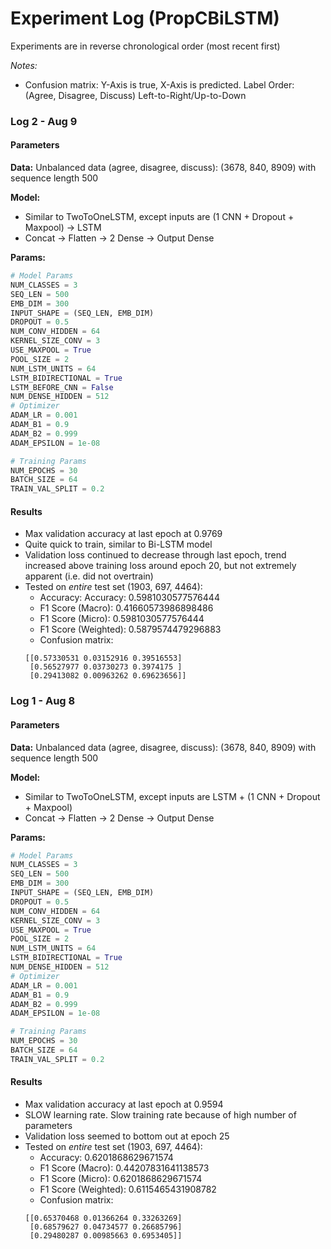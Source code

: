 # Experiment Log (PropCBiLSTM)
Experiments are in reverse chronological order (most recent first)

*Notes:*
* Confusion matrix: Y-Axis is true, X-Axis is predicted. Label Order: (Agree, Disagree, Discuss) Left-to-Right/Up-to-Down

### Log 2 - Aug 9
#### Parameters

**Data:** Unbalanced data (agree, disagree, discuss): (3678, 840, 8909) with sequence length 500

**Model:** 
* Similar to TwoToOneLSTM, except inputs are (1 CNN + Dropout + Maxpool) -> LSTM
* Concat -> Flatten -> 2 Dense -> Output Dense

**Params:**
```python
# Model Params
NUM_CLASSES = 3
SEQ_LEN = 500
EMB_DIM = 300
INPUT_SHAPE = (SEQ_LEN, EMB_DIM)
DROPOUT = 0.5
NUM_CONV_HIDDEN = 64
KERNEL_SIZE_CONV = 3
USE_MAXPOOL = True
POOL_SIZE = 2
NUM_LSTM_UNITS = 64
LSTM_BIDIRECTIONAL = True
LSTM_BEFORE_CNN = False
NUM_DENSE_HIDDEN = 512
# Optimizer
ADAM_LR = 0.001
ADAM_B1 = 0.9
ADAM_B2 = 0.999
ADAM_EPSILON = 1e-08

# Training Params
NUM_EPOCHS = 30
BATCH_SIZE = 64
TRAIN_VAL_SPLIT = 0.2
```

#### Results

* Max validation accuracy at last epoch at 0.9769
* Quite quick to train, similar to Bi-LSTM model
* Validation loss continued to decrease through last epoch, trend increased above training loss around epoch 20, but not
extremely apparent (i.e. did not overtrain)
* Tested on *entire* test set (1903, 697, 4464):
    * Accuracy: Accuracy: 0.5981030577576444
    * F1 Score (Macro): 0.41660573986898486
    * F1 Score (Micro): 0.5981030577576444
    * F1 Score (Weighted): 0.5879574479296883
    * Confusion matrix:
    ```
    [[0.57330531 0.03152916 0.39516553]
     [0.56527977 0.03730273 0.3974175 ]
     [0.29413082 0.00963262 0.69623656]]
    ```

### Log 1 - Aug 8
#### Parameters

**Data:** Unbalanced data (agree, disagree, discuss): (3678, 840, 8909) with sequence length 500

**Model:** 
* Similar to TwoToOneLSTM, except inputs are LSTM + (1 CNN + Dropout + Maxpool)
* Concat -> Flatten -> 2 Dense -> Output Dense

**Params:**
```python
# Model Params
NUM_CLASSES = 3
SEQ_LEN = 500
EMB_DIM = 300
INPUT_SHAPE = (SEQ_LEN, EMB_DIM)
DROPOUT = 0.5
NUM_CONV_HIDDEN = 64
KERNEL_SIZE_CONV = 3
USE_MAXPOOL = True
POOL_SIZE = 2
NUM_LSTM_UNITS = 64
LSTM_BIDIRECTIONAL = True
NUM_DENSE_HIDDEN = 512
# Optimizer
ADAM_LR = 0.001
ADAM_B1 = 0.9
ADAM_B2 = 0.999
ADAM_EPSILON = 1e-08

# Training Params
NUM_EPOCHS = 30
BATCH_SIZE = 64
TRAIN_VAL_SPLIT = 0.2
```

#### Results

* Max validation accuracy at last epoch at 0.9594
* SLOW learning rate. Slow training rate because of high number of parameters
* Validation loss seemed to bottom out at epoch 25
* Tested on *entire* test set (1903, 697, 4464):
    * Accuracy: 0.6201868629671574
    * F1 Score (Macro): 0.44207831641138573
    * F1 Score (Micro): 0.6201868629671574
    * F1 Score (Weighted): 0.6115465431908782
    * Confusion matrix:
    ```
    [[0.65370468 0.01366264 0.33263269]
     [0.68579627 0.04734577 0.26685796]
     [0.29480287 0.00985663 0.6953405]]
    ```